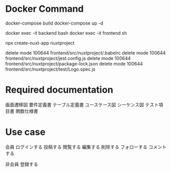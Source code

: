 # Docker Command

docker-compose build
docker-compose up -d

docker exec -it backend bash
docker exec -it frontend sh

npx create-nuxt-app nuxtproject



delete mode 100644 frontend/src/nuxtproject/.babelrc
delete mode 100644 frontend/src/nuxtproject/jest.config.js
delete mode 100644 frontend/src/nuxtproject/package-lock.json
delete mode 100644 frontend/src/nuxtproject/test/Logo.spec.js

# Required documentation

画面遷移図
要件定義書
テーブル定義書
ユースケース図
シーケンス図
テスト項目書
関数仕様書

# Use case

会員
    ログインする
    投稿する
    閲覧する
    編集する
    削除する
    フォローする
    コメントする

非会員
    登録する